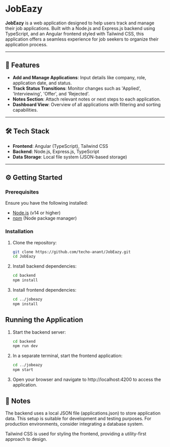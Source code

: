 # JobEazy

**JobEazy** is a web application designed to help users track and manage their job applications. Built with a Node.js and Express.js backend using TypeScript, and an Angular frontend styled with Tailwind CSS, this application offers a seamless experience for job seekers to organize their application process.

---

## 🚀 Features

- **Add and Manage Applications**: Input details like company, role, application date, and status.
- **Track Status Transitions**: Monitor changes such as 'Applied', 'Interviewing', 'Offer', and 'Rejected'.
- **Notes Section**: Attach relevant notes or next steps to each application.
- **Dashboard View**: Overview of all applications with filtering and sorting capabilities.

---

## 🛠 Tech Stack

- **Frontend**: Angular (TypeScript), Tailwind CSS
- **Backend**: Node.js, Express.js, TypeScript
- **Data Storage**: Local file system (JSON-based storage)

---

## ⚙️ Getting Started

### Prerequisites

Ensure you have the following installed:

- [Node.js](https://nodejs.org/) (v14 or higher)
- [npm](https://www.npmjs.com/) (Node package manager)

### Installation

1. Clone the repository:

    ```bash
    git clone https://github.com/techo-anant/JobEazy.git
    cd JobEazy
    ```

2. Install backend dependencies:

    ```bash
    cd backend
    npm install 
    ```

3. Install frontend dependencies:

    ```bash
    cd ../jobeazy
    npm install
    ```

## Running the Application

1.	Start the backend server:

    ```bash
    cd backend
    npm run dev
    ```

2.	In a separate terminal, start the frontend application:

    ```bash
    cd ../jobeazy
    npm start
    ```

3.	Open your browser and navigate to http://localhost:4200 to access the application.

## 📌 Notes
The backend uses a local JSON file (applications.json) to store application data. This setup is suitable for development and testing purposes. For production environments, consider integrating a database system.

Tailwind CSS is used for styling the frontend, providing a utility-first approach to design.